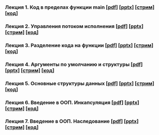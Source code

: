 ### Лекция 1. Код в пределах функции main [[pdf]](./lecture_01/presentation.pdf) [[pptx]](./lecture_01/presentation.pptx) [[стрим]](https://youtu.be/gu2f2JrBMMs) [[код]](./lecture_01/code)

### Лекция 2. Управления потоком исполнения [[pdf]](./lecture_02/presentation.pdf) [[pptx]](./lecture_02/presentation.pptx) [[стрим]](https://youtu.be/c8klH4BgONg) [[код]](./lecture_02/code)

### Лекция 3. Разделение кода на функции [[pdf]](./lecture_03/presentation.pdf) [[pptx]](./lecture_03/presentation.pptx) [[стрим]](https://youtu.be/zayQwq7WAW0) [[код]](./lecture_03/code)

### Лекция 4. Аргументы по умолчанию и структуры [[pdf]](./lecture_04/presentation.pdf) [[pptx]](./lecture_04/presentation.pptx) [[стрим]](https://youtu.be/iLFYZGrUhCw) [[код]](./lecture_04/code)

### Лекция 5. Основные структуры данных [[pdf]](./lecture_05/presentation.pdf) [[pptx]](./lecture_05/presentation.pptx) [[стрим]](https://youtu.be/t-iPBizJx2E) [[код]](./lecture_05/code)

### Лекция 6. Введение в ООП. Инкапсуляция [[pdf]](./lecture_06/presentation.pdf) [[pptx]](./lecture_06/presentation.pptx) [[стрим]](https://youtu.be/PouX4gJGvXQ) [[код]](./lecture_06/code)

### Лекция 7. Введение в ООП. Наследование [[pdf]](./lecture_07/presentation.pdf) [[pptx]](./lecture_07/presentation.pptx) [[стрим]](https://youtu.be/SPtYa03FRKQ) [[код]](./lecture_07/code)